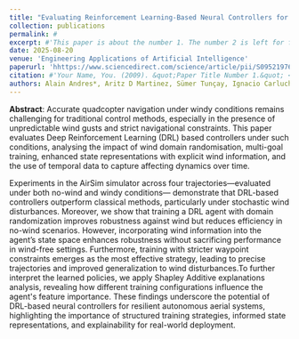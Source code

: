 ```yaml
---
title: "Evaluating Reinforcement Learning-Based Neural Controllers for Quadcopter Navigation in Windy Conditions"
collection: publications
permalink: #
excerpt: #'This paper is about the number 1. The number 2 is left for future work.'
date: 2025-08-20
venue: 'Engineering Applications of Artificial Intelligence'
paperurl: 'hhttps://www.sciencedirect.com/science/article/pii/S0952197625020986'
citation: #'Your Name, You. (2009). &quot;Paper Title Number 1.&quot; <i>Journal 1</i>. 1(1).'
authors: Alain Andres*, Aritz D Martinez, Sümer Tunçay, Ignacio Carlucho
---
```


**Abstract**: Accurate quadcopter navigation under windy conditions remains challenging for traditional control methods, especially in the presence of unpredictable wind gusts and strict navigational constraints. This paper evaluates Deep Reinforcement Learning (DRL) based controllers under such conditions, analysing the impact of wind domain randomisation, multi-goal training, enhanced state representations with explicit wind information, and the use of temporal data to capture affecting dynamics over time.

Experiments in the AirSim simulator across four trajectories—evaluated under both no-wind and windy conditions— demonstrate that DRL-based controllers outperform classical methods, particularly under stochastic wind disturbances. Moreover, we show that training a DRL agent with domain randomization improves robustness against wind but reduces efficiency in no-wind scenarios. However, incorporating wind information into the agent’s state space enhances robustness without sacrificing performance in wind-free settings. Furthermore, training with stricter waypoint constraints emerges as the most effective strategy, leading to precise trajectories and improved generalization to wind disturbances.To further interpret the learned policies, we apply Shapley Additive explanations analysis, revealing how different training configurations influence the agent's feature importance. 
These findings underscore the potential of DRL-based neural controllers for resilient autonomous aerial systems, highlighting the importance of structured training strategies, informed state representations, and explainability for real-world deployment.